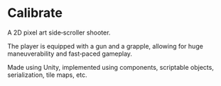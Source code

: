 # Calibrate

A 2D pixel art side‑scroller shooter.

The player is equipped with a gun and a grapple, allowing for huge maneuverability and fast‑paced gameplay.

Made using Unity, implemented using components, scriptable objects, serialization, tile maps, etc.
